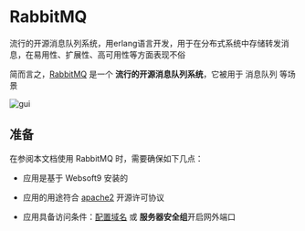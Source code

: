 # RabbitMQ

流行的开源消息队列系统，用erlang语言开发，用于在分布式系统中存储转发消息，在易用性、扩展性、高可用性等方面表现不俗

简而言之，[RabbitMQ](https://www.rabbitmq.com/) 是一个 **流行的开源消息队列系统**，它被用于 消息队列  等场景


![gui](https://libs.websoft9.com/Websoft9/DocsPicture/zh/rabbitmq/rabbitmq-gui-websoft9.png)


## 准备

在参阅本文档使用 RabbitMQ 时，需要确保如下几点：

- 应用是基于 Websoft9 安装的

- 应用的用途符合 [apache2](https://opensource.org/licenses/Apache-2.0) 开源许可协议

- 应用具备访问条件：[配置域名](./guide/appsetdomain) 或 **服务器安全组**开启网外端口
